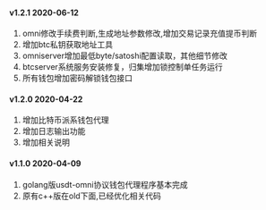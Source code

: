 #### v1.2.1 2020-06-12

1. omni修改手续费判断,生成地址参数修改,增加交易记录充值提币判断
2. 增加btc私钥获取地址工具
3. omniserver增加最低byte/satoshi配置读取，其他细节修改
4. btcserver系统服务安装修复，归集增加锁控制单任务运行
5. 所有钱包增加密码解锁钱包接口

#### v1.2.0 2020-04-22

1. 增加比特币派系钱包代理
2. 增加日志输出功能
3. 增加相关说明

#### v1.1.0 2020-04-09

1. golang版usdt-omni协议钱包代理程序基本完成
2. 原有c++版在old下面,已经优化相关代码